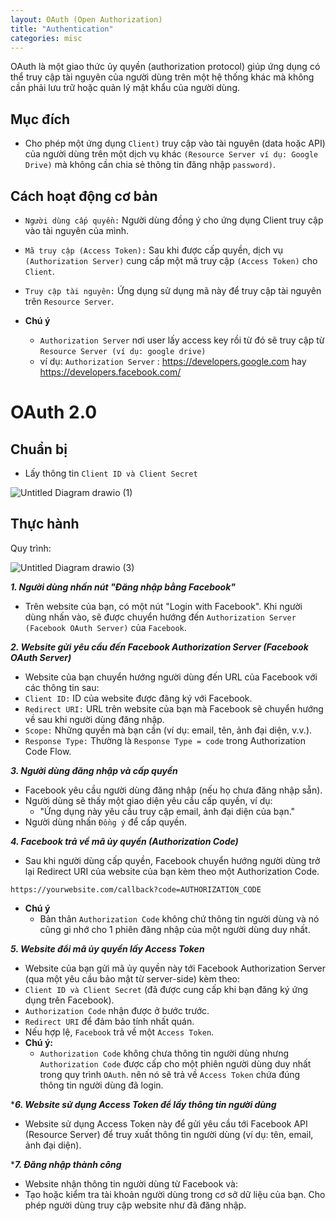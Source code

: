 ```yaml
---
layout: OAuth (Open Authorization)
title: "Authentication"
categories: misc
---
```


OAuth là một giao thức ủy quyền (authorization protocol) giúp ứng dụng có thể truy cập tài nguyên của người dùng trên một hệ thống khác mà không cần phải lưu trữ hoặc quản lý mật khẩu của người dùng.

## Mục đích

- Cho phép một ứng dụng `Client)` truy cập vào tài nguyên (data hoặc API) của người dùng trên một dịch vụ khác `(Resource Server ví dụ: Google Drive)` mà không cần chia sẻ thông tin đăng nhập `password)`.

## Cách hoạt động cơ bản

- `Người dùng cấp quyền:` Người dùng đồng ý cho ứng dụng Client truy cập vào tài nguyên của mình.
- `Mã truy cập (Access Token):` Sau khi được cấp quyền, dịch vụ `(Authorization Server)` cung cấp một mã truy cập `(Access Token)` cho `Client`.
- `Truy cập tài nguyên:` Ứng dụng sử dụng mã này để truy cập tài nguyên trên `Resource Server`.

- **Chú ý**
  - `Authorization Server` nơi user lấy access key rồi từ đó sẽ truy cập từ `Resource Server (ví dụ: google drive)`
  - ví dụ: `Authorization Server` : https://developers.google.com hay https://developers.facebook.com/

# OAuth 2.0

## Chuẩn bị

- Lấy thông tin `Client ID và Client Secret`

![Untitled Diagram drawio (1)](https://github.com/user-attachments/assets/cb0959e4-7bb6-4025-bbf4-924d06e8f944)

## Thực hành

Quy trình:

![Untitled Diagram drawio (3)](https://github.com/user-attachments/assets/2860c0e1-9729-4ab6-8e02-f21605d9ac17)

**_1. Người dùng nhấn nút "Đăng nhập bằng Facebook"_**

- Trên website của bạn, có một nút "Login with Facebook". Khi người dùng nhấn vào, sẽ được chuyển hướng đến `Authorization Server (Facebook OAuth Server)` của `Facebook`.

**_2. Website gửi yêu cầu đến Facebook Authorization Server (Facebook OAuth Server)_**

- Website của bạn chuyển hướng người dùng đến URL của Facebook với các thông tin sau:
- `Client ID:` ID của website được đăng ký với Facebook.
- `Redirect URI:` URL trên website của bạn mà Facebook sẽ chuyển hướng về sau khi người dùng đăng nhập.
- `Scope:` Những quyền mà bạn cần (ví dụ: email, tên, ảnh đại diện, v.v.).
- `Response Type:` Thường là `Response Type = code` trong Authorization Code Flow.

**_3. Người dùng đăng nhập và cấp quyền_**

- Facebook yêu cầu người dùng đăng nhập (nếu họ chưa đăng nhập sẵn).
- Người dùng sẽ thấy một giao diện yêu cầu cấp quyền, ví dụ:
  - "Ứng dụng này yêu cầu truy cập email, ảnh đại diện của bạn."
- Người dùng nhấn `Đồng ý` để cấp quyền.

**_4. Facebook trả về mã ủy quyền (Authorization Code)_**

- Sau khi người dùng cấp quyền, Facebook chuyển hướng người dùng trở lại Redirect URI của website của bạn kèm theo một Authorization Code.

```
https://yourwebsite.com/callback?code=AUTHORIZATION_CODE
```

- **Chú ý**
  - Bản thân `Authorization Code` không chứ thông tin người dùng và nó cũng gi nhớ cho 1 phiên đăng nhập của một người dùng duy nhất.

**_5. Website đổi mã ủy quyền lấy Access Token_**

- Website của bạn gửi mã ủy quyền này tới Facebook Authorization Server (qua một yêu cầu bảo mật từ server-side) kèm theo:
- `Client ID và Client Secret` (đã được cung cấp khi bạn đăng ký ứng dụng trên Facebook).
- `Authorization Code` nhận được ở bước trước.
- `Redirect URI` để đảm bảo tính nhất quán.
- Nếu hợp lệ, `Facebook` trả về một `Access Token`.
- **Chú ý:**
  - `Authorization Code` không chưa thông tin người dùng nhưng `Authorization Code` được cấp cho một phiên người dùng duy nhất trong quy trình `OAuth`. nên nó sẽ trả về `Access Token` chứa đúng thông tin người dùng đã login.

\***_6. Website sử dụng Access Token để lấy thông tin người dùng_**

- Website sử dụng Access Token này để gửi yêu cầu tới Facebook API (Resource Server) để truy xuất thông tin người dùng (ví dụ: tên, email, ảnh đại diện).

\***_7. Đăng nhập thành công_**

- Website nhận thông tin người dùng từ Facebook và:
- Tạo hoặc kiểm tra tài khoản người dùng trong cơ sở dữ liệu của bạn.
  Cho phép người dùng truy cập website như đã đăng nhập.
